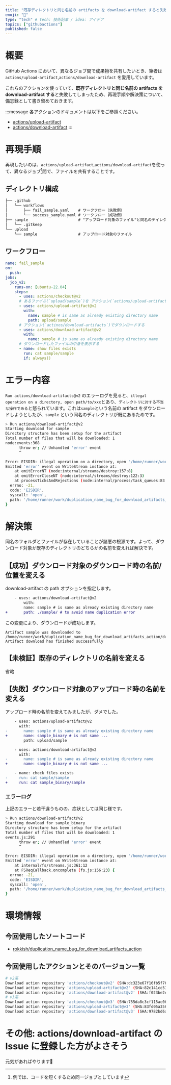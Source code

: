 ```yaml
---
title: "既存ディレクトリと同じ名前の artifacts を download-artifact すると失敗する【GitHub Actions】"
emoji: "💫"
type: "tech" # tech: 技術記事 / idea: アイデア
topics: ["githubactions"]
published: false
---
```


# 概要
GitHub Actions において、異なるジョブ間で成果物を共有したいとき、筆者は `actions/upload-artifact`,`actions/download-artifact` を愛用しています。

これらのアクションを使っていて、**既存ディレクトリと同じ名前の artifacts を download-artifact する**と失敗してしまったため、再現手順や解決策について、備忘録として書き留めておきます。

:::message
各アクションのドキュメントは以下をご参照ください。
- [actions/upload-artifact](https://github.com/actions/upload-artifact)
- [actions/download-artifact](https://github.com/actions/download-artifact)
:::

# 再現手順
再現したいのは、`actions/upload-artifact`,`actions/download-artifact`を使って、異なるジョブ[^1]間で、ファイルを共有することです。

## ディレクトリ構成
```markdown
├── .github
│   └── workflows
│       ├── fail_sample.yaml    # ワークフロー（失敗例）
│       └── success_sample.yaml # ワークフロー（成功例）
├── sample                      # "アップロード対象のファイル"と同名のデイレクトリ
│   └── .gitkeep
└── upload
    └── sample                  # アップロード対象のファイル
```
## ワークフロー

```yaml:fail_sample.yaml
name: fail_sample
on:
  push:
jobs:
  job_v2:
    runs-on: [ubuntu-22.04]
    steps:
      - uses: actions/checkout@v2
      # あるファイル(`upload/sample`)を アクション(`actions/upload-artifacts`)でアップロードする
      - uses: actions/upload-artifact@v2
        with:
          name: sample # is same as already existing directory name
          path: upload/sample
      # アクション(`actinos/download-artifacts`)でダウンロードする
      - uses: actions/download-artifact@v2
        with:
          name: sample # is same as already existing directory name
      # ダウンロードしたファイルの中身を表示する
      - name: show files exists
        run: cat sample/sample
        if: always()
```
# エラー内容
`Run actions/download-artifacts@v2` のエラーログを見ると、`illegal operation on a directory, open path/to/xxx`とあり、`ディレクトリに対する不当な操作である`と怒られています。これは`sample`という名前の artifact をダウンロードしようとしたが、`sample` という同名のディレクトリが既にあるためです。

```sh
> Run actions/download-artifact@v2
Starting download for sample
Directory structure has been setup for the artifact
Total number of files that will be downloaded: 1
node:events:368
      throw er; // Unhandled 'error' event
      ^

Error: EISDIR: illegal operation on a directory, open '/home/runner/work/duplication_name_bug_for_download_artifacts_action/duplication_name_bug_for_download_artifacts_action/sample'
Emitted 'error' event on WriteStream instance at:
    at emitErrorNT (node:internal/streams/destroy:157:8)
    at emitErrorCloseNT (node:internal/streams/destroy:122:3)
    at processTicksAndRejections (node:internal/process/task_queues:83:21) {
  errno: -21,
  code: 'EISDIR',
  syscall: 'open',
  path: '/home/runner/work/duplication_name_bug_for_download_artifacts_action/duplication_name_bug_for_download_artifacts_action/sample'
}
```
# 解決策
同名のフォルダとファイルが存在していることが諸悪の根源です。よって、ダウンロード対象か既存のディレクトリのどちらかの名前を変えれば解決です。

## 【成功】ダウンロード対象のダウンロード時の名前/位置を変える
download-artifact の path オプションを指定します。
```diff yaml:success_sample.yaml
    - uses: actions/download-artifact@v2
        with:
        name: sample # is same as already existing directory name
+       path: ./sample/ # to avoid name duplication error
```
この変更により、ダウンロードが成功します。
```shell
Artifact sample was downloaded to /home/runner/work/duplication_name_bug_for_download_artifacts_action/duplication_name_bug_for_download_artifacts_action/sample
Artifact download has finished successfully
```

## 【未検証】既存のディレクトリの名前を変える
省略

## 【失敗】ダウンロード対象のアップロード時の名前を変える
アップロード時の名前を変えてみましたが、ダメでした。
```diff yaml:fail_sample.yaml
    - uses: actions/upload-artifact@v2
      with:
-       name: sample # is same as already existing directory name
+       name: sample_binary # is not same ...
        path: upload/sample

    - uses: actions/download-artifact@v2
      with:
-       name: sample # is same as already existing directory name
+       name: sample_binary # is not same ...

    - name: check files exists
-     run: cat sample/sample
+     run: cat sample_binary/sample
```
### エラーログ
上記のエラーと若干違うものの、症状としては同じ様です。
```sh
> Run actions/download-artifact@v2
Starting download for sample_binary
Directory structure has been setup for the artifact
Total number of files that will be downloaded: 1
events.js:291
      throw er; // Unhandled 'error' event
      ^

Error: EISDIR: illegal operation on a directory, open '/home/runner/work/duplication_name_bug_for_download_artifacts_action/duplication_name_bug_for_download_artifacts_action/sample'
Emitted 'error' event on WriteStream instance at:
    at internal/fs/streams.js:361:12
    at FSReqCallback.oncomplete (fs.js:156:23) {
  errno: -21,
  code: 'EISDIR',
  syscall: 'open',
  path: '/home/runner/work/duplication_name_bug_for_download_artifacts_action/duplication_name_bug_for_download_artifacts_action/sample'
}
```

# 環境情報
## 今回使用したソートコード
- [rokkish/duplication_name_bug_for_download_artifacts_action](https://github.com/rokkish/duplication_name_bug_for_download_artifacts_action)
## 今回使用したアクションとそのバージョン一覧
```sh
# v2系
Download action repository 'actions/checkout@v2' (SHA:dc323e67f16fb5f7663d20ff7941f27f5809e9b6)
Download action repository 'actions/upload-artifact@v2' (SHA:82c141cc518b40d92cc801eee768e7aafc9c2fa2)
Download action repository 'actions/download-artifact@v2' (SHA:f023be2c48cc18debc3bacd34cb396e0295e2869)
# v3系
Download action repository 'actions/checkout@v3' (SHA:755da8c3cf115ac066823e79a1e1788f8940201b)
Download action repository 'actions/upload-artifact@v3' (SHA:83fd05a356d7e2593de66fc9913b3002723633cb)
Download action repository 'actions/download-artifact@v3' (SHA:9782bd6a9848b53b110e712e20e42d89988822b7)
```

# その他: actions/download-artifact の Issue に登録した方がよさそう
元気があればやります🫠

[^1]: 例では、コードを短くするため同一ジョブとしています

